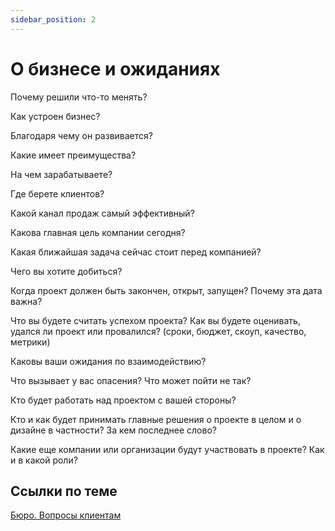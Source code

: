 ```yaml
---
sidebar_position: 2
---
```

# О бизнесе и ожиданиях

Почему решили что-то менять?

Как устроен бизнес?

Благодаря чему он развивается?

Какие имеет преимущества?

На чем зарабатываете?

Где берете клиентов?

Какой канал продаж самый эффективный?

Какова главная цель компании сегодня?

Какая ближайшая задача сейчас стоит перед компанией?

Чего вы хотите добиться?

Когда проект должен быть закончен, открыт, запущен? Почему эта дата важна?

Что вы будете считать успехом проекта? Как вы будете оценивать, удался ли проект или провалился? (сроки, бюджет, скоуп, качество, метрики)

Каковы ваши ожидания по взаимодействию?

Что вызывает у вас опасения? Что может пойти не так?

Кто будет работать над проектом с вашей стороны?

Кто и как будет принимать главные решения о проекте в целом и о дизайне в частности? За кем последнее слово?

Какие еще компании или организации будут участвовать в проекте? Как и в какой роли?

## Ссылки по теме
[Бюро. Вопросы клиентам](https://bureau.ru/about/welcome/)